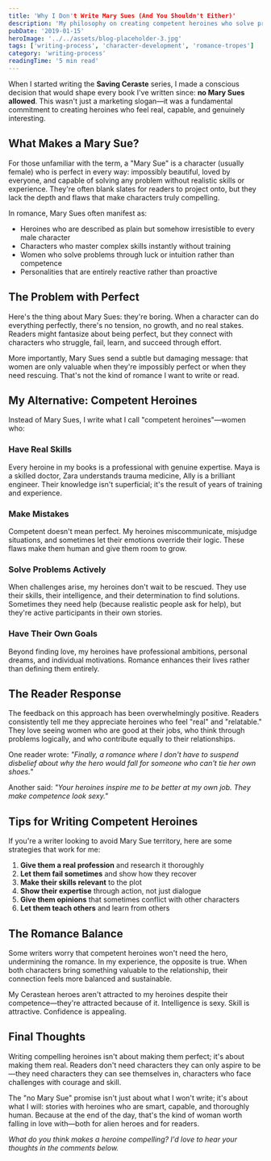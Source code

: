 ```yaml
---
title: 'Why I Don't Write Mary Sues (And You Shouldn't Either)'
description: 'My philosophy on creating competent heroines who solve problems with their brains, not just their beauty.'
pubDate: '2019-01-15'
heroImage: '../../assets/blog-placeholder-3.jpg'
tags: ['writing-process', 'character-development', 'romance-tropes']
category: 'writing-process'
readingTime: '5 min read'
---
```


When I started writing the **Saving Ceraste** series, I made a conscious decision that would shape every book I've written since: **no Mary Sues allowed**. This wasn't just a marketing slogan—it was a fundamental commitment to creating heroines who feel real, capable, and genuinely interesting.

## What Makes a Mary Sue?

For those unfamiliar with the term, a "Mary Sue" is a character (usually female) who is perfect in every way: impossibly beautiful, loved by everyone, and capable of solving any problem without realistic skills or experience. They're often blank slates for readers to project onto, but they lack the depth and flaws that make characters truly compelling.

In romance, Mary Sues often manifest as:
- Heroines who are described as plain but somehow irresistible to every male character
- Characters who master complex skills instantly without training
- Women who solve problems through luck or intuition rather than competence
- Personalities that are entirely reactive rather than proactive

## The Problem with Perfect

Here's the thing about Mary Sues: they're boring. When a character can do everything perfectly, there's no tension, no growth, and no real stakes. Readers might fantasize about being perfect, but they connect with characters who struggle, fail, learn, and succeed through effort.

More importantly, Mary Sues send a subtle but damaging message: that women are only valuable when they're impossibly perfect or when they need rescuing. That's not the kind of romance I want to write or read.

## My Alternative: Competent Heroines

Instead of Mary Sues, I write what I call "competent heroines"—women who:

### Have Real Skills
Every heroine in my books is a professional with genuine expertise. Maya is a skilled doctor, Zara understands trauma medicine, Ally is a brilliant engineer. Their knowledge isn't superficial; it's the result of years of training and experience.

### Make Mistakes
Competent doesn't mean perfect. My heroines miscommunicate, misjudge situations, and sometimes let their emotions override their logic. These flaws make them human and give them room to grow.

### Solve Problems Actively
When challenges arise, my heroines don't wait to be rescued. They use their skills, their intelligence, and their determination to find solutions. Sometimes they need help (because realistic people ask for help), but they're active participants in their own stories.

### Have Their Own Goals
Beyond finding love, my heroines have professional ambitions, personal dreams, and individual motivations. Romance enhances their lives rather than defining them entirely.

## The Reader Response

The feedback on this approach has been overwhelmingly positive. Readers consistently tell me they appreciate heroines who feel "real" and "relatable." They love seeing women who are good at their jobs, who think through problems logically, and who contribute equally to their relationships.

One reader wrote: *"Finally, a romance where I don't have to suspend disbelief about why the hero would fall for someone who can't tie her own shoes."*

Another said: *"Your heroines inspire me to be better at my own job. They make competence look sexy."*

## Tips for Writing Competent Heroines

If you're a writer looking to avoid Mary Sue territory, here are some strategies that work for me:

1. **Give them a real profession** and research it thoroughly
2. **Let them fail sometimes** and show how they recover
3. **Make their skills relevant** to the plot
4. **Show their expertise** through action, not just dialogue
5. **Give them opinions** that sometimes conflict with other characters
6. **Let them teach others** and learn from others

## The Romance Balance

Some writers worry that competent heroines won't need the hero, undermining the romance. In my experience, the opposite is true. When both characters bring something valuable to the relationship, their connection feels more balanced and sustainable.

My Cerastean heroes aren't attracted to my heroines despite their competence—they're attracted because of it. Intelligence is sexy. Skill is attractive. Confidence is appealing.

## Final Thoughts

Writing compelling heroines isn't about making them perfect; it's about making them real. Readers don't need characters they can only aspire to be—they need characters they can see themselves in, characters who face challenges with courage and skill.

The "no Mary Sue" promise isn't just about what I won't write; it's about what I will: stories with heroines who are smart, capable, and thoroughly human. Because at the end of the day, that's the kind of woman worth falling in love with—both for alien heroes and for readers.

*What do you think makes a heroine compelling? I'd love to hear your thoughts in the comments below.*